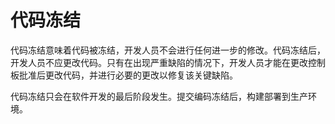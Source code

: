 # 代码冻结

代码冻结意味着代码被冻结，开发人员不会进行任何进一步的修改。代码冻结后，开发人员不应更改代码。只有在出现严重缺陷的情况下，开发人员才能在更改控制板批准后更改代码，并进行必要的更改以修复该关键缺陷。

代码冻结只会在软件开发的最后阶段发生。提交编码冻结后，构建部署到生产环境。
